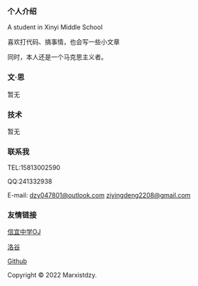 ### 个人介绍
A student in Xinyi Middle School

喜欢打代码、搞事情，也会写一些小文章

同时，本人还是一个马克思主义者。
### 文·思
暂无
### 技术
暂无
### 联系我
TEL:15813002590

QQ:241332938

E-mail:
    dzy047801@outlook.com
    ziyingdeng2208@gmail.com

### 友情链接
[信宜中学OJ](http://175.178.85.68/)

[洛谷](https://www.luogu.com.cn/)

[Github](http://github.com/)

Copyright © 2022 Marxistdzy.
